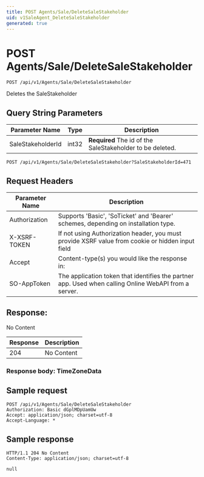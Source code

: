```yaml
---
title: POST Agents/Sale/DeleteSaleStakeholder
uid: v1SaleAgent_DeleteSaleStakeholder
generated: true
---
```


# POST Agents/Sale/DeleteSaleStakeholder

```http
POST /api/v1/Agents/Sale/DeleteSaleStakeholder
```

Deletes the SaleStakeholder







## Query String Parameters

| Parameter Name | Type |  Description |
|----------------|------|--------------|
| SaleStakeholderId | int32 | **Required** The id of the SaleStakeholder to be deleted. |

```http
POST /api/v1/Agents/Sale/DeleteSaleStakeholder?SaleStakeholderId=471
```


## Request Headers

| Parameter Name | Description |
|----------------|-------------|
| Authorization  | Supports 'Basic', 'SoTicket' and 'Bearer' schemes, depending on installation type. |
| X-XSRF-TOKEN   | If not using Authorization header, you must provide XSRF value from cookie or hidden input field |
| Accept         | Content-type(s) you would like the response in:  |
| SO-AppToken | The application token that identifies the partner app. Used when calling Online WebAPI from a server. |


## Response:

No Content

| Response | Description |
|----------------|-------------|
| 204 | No Content |

### Response body: TimeZoneData


## Sample request

```http!
POST /api/v1/Agents/Sale/DeleteSaleStakeholder
Authorization: Basic dGplMDpUamUw
Accept: application/json; charset=utf-8
Accept-Language: *
```

## Sample response

```http_
HTTP/1.1 204 No Content
Content-Type: application/json; charset=utf-8

null
```
